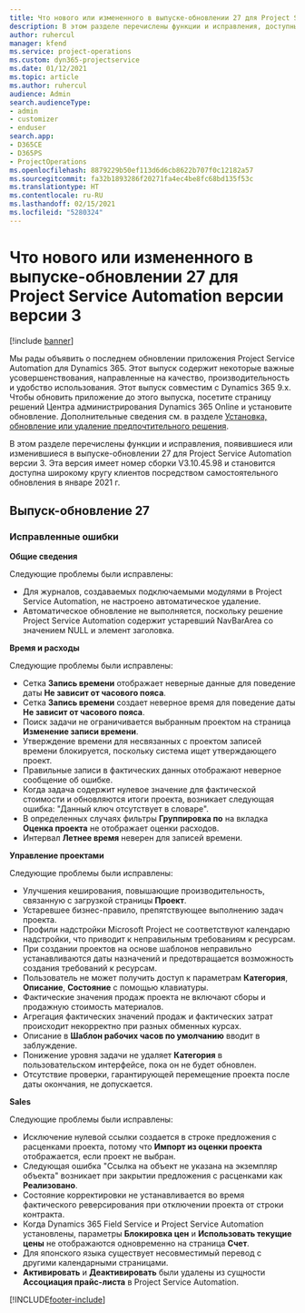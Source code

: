 ```yaml
---
title: Что нового или измененного в выпуске-обновлении 27 для Project Service Automation версии версии 3
description: В этом разделе перечислены функции и исправления, доступные в выпуске-обновлении 27 для Project Service Automation версии версии 3.
author: ruhercul
manager: kfend
ms.service: project-operations
ms.custom: dyn365-projectservice
ms.date: 01/12/2021
ms.topic: article
ms.author: ruhercul
audience: Admin
search.audienceType:
- admin
- customizer
- enduser
search.app:
- D365CE
- D365PS
- ProjectOperations
ms.openlocfilehash: 8879229b50ef113d6d6cb8622b707f0c12182a57
ms.sourcegitcommit: fa32b1893286f20271fa4ec4be8fc68bd135f53c
ms.translationtype: HT
ms.contentlocale: ru-RU
ms.lasthandoff: 02/15/2021
ms.locfileid: "5280324"
---
```

# <a name="whats-new-or-changed-in-project-service-automation-update-release-27-v3"></a>Что нового или измененного в выпуске-обновлении 27 для Project Service Automation версии версии 3

[!include [banner](../includes/psa-now-project-operations.md)]

Мы рады объявить о последнем обновлении приложения Project Service Automation для Dynamics 365. Этот выпуск содержит некоторые важные усовершенствования, направленные на качество, производительность и удобство использования. Этот выпуск совместим с Dynamics 365 9.x. Чтобы обновить приложение до этого выпуска, посетите страницу решений Центра администрирования Dynamics 365 Online и установите обновление. Дополнительные сведения см. в разделе [Установка, обновление или удаление предпочтительного решения](https://docs.microsoft.com/power-platform/admin/install-remove-preferred-solution).

В этом разделе перечислены функции и исправления, появившиеся или изменившиеся в выпуске-обновлении 27 для Project Service Automation версии 3. Эта версия имеет номер сборки V3.10.45.98 и становится доступна широкому кругу клиентов посредством самостоятельного обновления в январе 2021 г.

## <a name="update-release-27"></a>Выпуск-обновление 27

### <a name="bug-fixes"></a>Исправленные ошибки

**Общие сведения**

Следующие проблемы были исправлены:

- Для журналов, создаваемых подключаемыми модулями в Project Service Automation, не настроено автоматическое удаление.
- Автоматическое обновление не выполняется, поскольку решение Project Service Automation содержит устаревший NavBarArea со значением NULL и элемент заголовка.

**Время и расходы**

Следующие проблемы были исправлены:

- Сетка **Запись времени** отображает неверные данные для поведение даты **Не зависит от часового пояса**.
- Сетка **Запись времени** создает неверное время для поведение даты **Не зависит от часового пояса**.
- Поиск задачи не ограничивается выбранным проектом на страница **Изменение записи времени**.
- Утверждение времени для несвязанных с проектом записей времени блокируется, поскольку система ищет утверждающего проект.
- Правильные записи в фактических данных отображают неверное сообщение об ошибке.
- Когда задача содержит нулевое значение для фактической стоимости и обновляются итоги проекта, возникает следующая ошибка: "Данный ключ отсутствует в словаре".
- В определенных случаях фильтры **Группировка по** на вкладка **Оценка проекта** не отображает оценки расходов.
- Интервал **Летнее время** неверен для записей времени.

**Управление проектами**

Следующие проблемы были исправлены:

- Улучшения кеширования, повышающие производительность, связанную с загрузкой страницы **Проект**.
- Устаревшее бизнес-правило, препятствующее выполнению задач проекта.
- Профили надстройки Microsoft Project не соответствуют календарю надстройки, что приводит к неправильным требованиям к ресурсам.
- При создании проектов на основе шаблонов неправильно устанавливаются даты назначений и предотвращается возможность создания требований к ресурсам.
- Пользователь не может получить доступ к параметрам **Категория**, **Описание**, **Состояние** с помощью клавиатуры.
- Фактические значения продаж проекта не включают сборы и продажную стоимость материалов.
- Агрегация фактических значений продаж и фактических затрат происходит некорректно при разных обменных курсах.
- Описание в **Шаблон рабочих часов по умолчанию** вводит в заблуждение.
- Понижение уровня задачи не удаляет **Категория** в пользовательском интерфейсе, пока он не будет обновлен.
- Отсутствие проверки, гарантирующей перемещение проекта после даты окончания, не допускается.

**Sales**

Следующие проблемы были исправлены:

- Исключение нулевой ссылки создается в строке предложения с расценками проекта, потому что **Импорт из оценки проекта** отображается, если проект не выбран.
- Следующая ошибка "Ссылка на объект не указана на экземпляр объекта" возникает при закрытии предложения с расценками как **Реализовано**.
- Состояние корректировки не устанавливается во время фактического реверсирования при отключении проекта от строки контракта.
- Когда Dynamics 365 Field Service и Project Service Automation установлены, параметры **Блокировка цен** и **Использовать текущие цены** не отображаются одновременно на страница **Счет**.
- Для японского языка существует несовместимый перевод с другими календарными страницами.
- **Активировать** и **Деактивировать** были удалены из сущности **Ассоциация прайс-листа** в Project Service Automation.


[!INCLUDE[footer-include](../includes/footer-banner.md)]